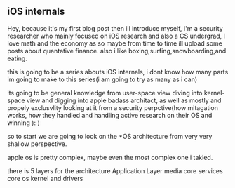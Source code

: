 ## iOS internals

Hey, because it's my first blog post then ill introduce myself, I'm a security researcher who mainly focused on iOS research and also a CS undergrad, I love math and the economy as so maybe from 
time to time ill upload some posts about quantative finance.
also i like boxing,surfing,snowboarding,and eating.

this is going to be a series abouts iOS internals, i dont know how many parts im going to make to this series(i am going to try as many as i can)

its going to be general knowledge from user-space view diving into kernel-space view and digging into apple badass architact, as well as mostly and propely exclusvlity looking at it from a security perpctive(how mitagation works, how they handled and handling active research on their OS and winning ): )

so to start we are going to look on the *OS architecture from very very shallow perspective.

apple os is pretty complex, maybe even the most complex one i takled.

there is 5 layers for the architecture 
Application Layer
media 
core services
core os 
kernel and drivers

